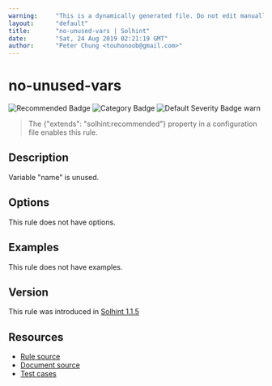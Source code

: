 ```yaml
---
warning:     "This is a dynamically generated file. Do not edit manually."
layout:      "default"
title:       "no-unused-vars | Solhint"
date:        "Sat, 24 Aug 2019 02:21:19 GMT"
author:      "Peter Chung <touhonoob@gmail.com>"
---
```


# no-unused-vars
![Recommended Badge](https://img.shields.io/badge/-Recommended-brightgreen)
![Category Badge](https://img.shields.io/badge/-Best%20Practise%20Rules-informational)
![Default Severity Badge warn](https://img.shields.io/badge/Default%20Severity-warn-yellow)
> The {"extends": "solhint:recommended"} property in a configuration file enables this rule.


## Description
Variable "name" is unused.

## Options
This rule does not have options.

## Examples
This rule does not have examples.

## Version
This rule was introduced in [Solhint 1.1.5](https://github.com/protofire/solhint/tree/v1.1.5)

## Resources
- [Rule source](https://github.com/protofire/solhint/tree/master/lib/rules/best-practises/no-unused-vars.js)
- [Document source](https://github.com/protofire/solhint/tree/master/docs/rules/best-practises/no-unused-vars.md)
- [Test cases](https://github.com/protofire/solhint/tree/master/test/rules/best-practises/no-unused-vars.js)
